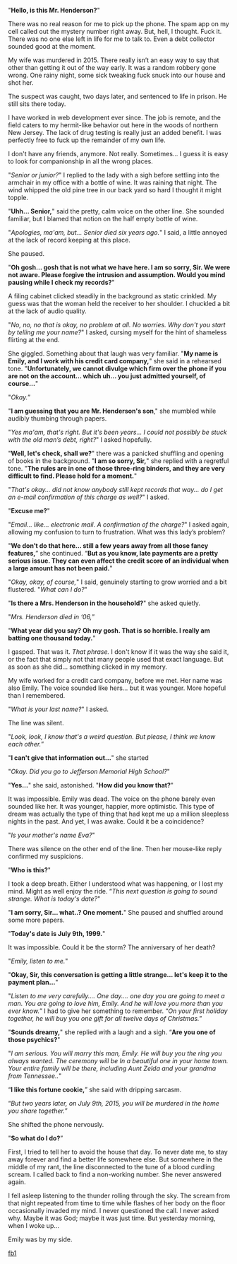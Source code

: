"**Hello, is this Mr. Henderson?**"

There was no real reason for me to pick up the phone. The spam app on my cell called out the mystery number right away. But, hell, I thought. Fuck it. There was no one else left in life for me to talk to. Even a debt collector sounded good at the  moment.

My wife was murdered in 2015. There really isn’t an easy way to say that other than getting it out of the way early. It was a random robbery gone wrong. One rainy night, some sick tweaking fuck snuck into our house and shot her. 

The suspect was caught, two days later, and sentenced to life in prison. He still sits there today. 

I have worked in web development ever since. The job is remote, and the field caters to my hermit-like behavior out here in the woods of northern New Jersey. The lack of drug testing is really just an added benefit. I was perfectly free to fuck up the remainder of my own life. 

I don't have any friends, anymore. Not really. Sometimes... I guess it is easy to look for companionship in all the wrong places. 

"*Senior or junior?*" I replied to the lady with a sigh before settling into the armchair in my office with a bottle of wine. It was raining that night. The wind whipped the old pine tree in our back yard so hard I thought it might topple. 

"**Uhh... Senior,**" said the pretty, calm voice on the other line. She sounded familiar, but I blamed that notion on the half empty bottle of wine. 

"*Apologies, ma'am, but... Senior died six years ago.*" I said, a little annoyed at the lack of record keeping at this place.

She paused.

"**Oh gosh... gosh that is not what we have here. I am so sorry, Sir. We were not aware. Please forgive the intrusion and assumption. Would you mind pausing while I check my records?**"

A filing cabinet clicked steadily in the background as static crinkled. My guess was that the woman held the receiver to her shoulder. I chuckled a bit at the lack of audio quality. 

"*No, no, no that is okay, no problem at all. No worries. Why don't you start by telling me your name?*" I asked, cursing myself for the hint of shameless flirting at the end. 

She giggled. Something about that laugh was very familiar. "**My name is Emily, and I work with his credit card company,**" she said in a rehearsed tone. "**Unfortunately, we cannot divulge which firm over the phone if you are not on the account... which uh... you just admitted yourself, of course...**"

"*Okay.*”

"**I am guessing that you are Mr. Henderson's son**," she mumbled while audibly thumbing through papers.

"*Yes ma'am, that's right. But it's been years... I could not possibly be stuck with the old man’s debt, right?*" I asked hopefully.

"**Well, let's check, shall we?**" there was a panicked shuffling and opening of books in the background. "**I am so sorry, Sir,**" she replied with a regretful tone. "**The rules are in one of those three-ring binders, and they are very difficult to find. Please hold for a moment.**"

"*That's okay... did not know anybody still kept records that way... do I get an e-mail confirmation of this charge as well?*" I asked.

"**Excuse me?**"

"*Email... like... electronic mail. A confirmation of the charge?*" I asked again, allowing my confusion to turn to frustration. What was this lady’s problem? 

"**We don’t do that here... still a few years away from all those fancy features,**” she continued. “**But as you know, late payments are a pretty serious issue. They can even affect the credit score of an individual when a large amount has not been paid.**"

"*Okay, okay, of course,*" I said, genuinely starting to grow worried and a bit flustered. "*What can I do?*"

"**Is there a Mrs. Henderson in the household?**" she asked quietly.

"*Mrs. Henderson died in ‘06,*”

"**What year did you say? Oh my gosh. That is so horrible. I really am batting one thousand today.**"

I gasped. That was it. *That phrase.* I don't know if it was the way she said it, or the fact that simply not that many people used that exact language. But as soon as she did... something clicked in my memory.

My wife worked for a credit card company, before we met. Her name was also Emily. The voice sounded like hers... but it was younger. More hopeful than I remembered. 

"*What is your last name?*" I asked. 

The line was silent.

"*Look, look, I know that's a weird question. But please, I think we know each other.*”

"**I can't give that information out...**" she started

"*Okay. Did you go to Jefferson Memorial High School?*"

"**Yes...**" she said, astonished. "**How did you know that?**"

It was impossible. Emily was dead. The voice on the phone barely even sounded like her. It was younger, happier, more optimistic. This type of dream was actually the type of thing that had kept me up a million sleepless nights in the past. And yet, I was awake. Could it be a coincidence? 

"*Is your mother's name Eva?*"

There was silence on the other end of the line. Then her mouse-like reply confirmed my suspicions.

"**Who is this?**"

I took a deep breath. Either I understood what was happening, or I lost my mind. Might as well enjoy the ride. “*This next question is going to sound strange. What is today's date?*"

"**I am sorry, Sir... what..? One moment.**" She paused and shuffled around some more papers. 

"**Today's date is July 9th, 1999.**"

It was impossible. Could it be the storm? The anniversary of her death?

"*Emily, listen to me.*"

"**Okay, Sir, this conversation is getting a little strange... let's keep it to the payment plan...**"

"*Listen to me very carefully.... One day.... one day you are going to meet a man. You are going to love him, Emily. And he will love you more than you ever know.*” I had to give her something to remember. “*On your first holiday together, he will buy you one gift for all twelve days of Christmas.*”

"**Sounds dreamy,**" she replied with a laugh and a sigh. “**Are you one of those psychics?**"

"*I am serious. You will marry this man, Emily. He will buy you the ring you always wanted. The ceremony will be In a beautiful one in your home town. Your entire family will be there, including Aunt Zelda and your grandma from Tennessee..*"

“**I like this fortune cookie,**” she said with dripping sarcasm. 

“*But two years later, on July 9th, 2015, you will be murdered in the home you share together.*”

She shifted the phone nervously.

"**So what do I do?**”

First, I tried to tell her to avoid the house that day. To never date me, to stay away forever and find a better life somewhere else. But somewhere in the middle of my rant, the line disconnected to the tune of a blood curdling scream. I called back to find a non-working number. She never answered again.

I fell asleep listening to the thunder rolling through the sky. The scream from that night repeated from time to time while flashes of her body on the floor occasionally invaded my mind. I never questioned the call. I never asked why. Maybe it was God; maybe it was just time. But yesterday morning, when I woke up...

Emily was by my side.

[fb1](https://firstbreath1.com/)
